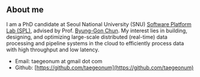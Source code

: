 
## About me

I am a PhD candidate at Seoul National University (SNU) [Software Platform Lab (SPL)](https://spl.snu.ac.kr/), advised by Prof. [Byung-Gon Chun](https://bgchun.github.io/). 
My interest lies in building, designing, and optimizing large-scale distributed (real-time) data processing and pipeline systems in the cloud to efficiently process data with high throughput and low latency.


  - Email: taegeonum at gmail dot com
  - Github: [https://github.com/taegeonum](https://github.com/taegeonum)


